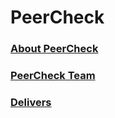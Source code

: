 # PeerCheck

### [About PeerCheck](https://github.com/PUJWebServices1730/PeerCheck/wiki)
### [PeerCheck Team](https://github.com/PUJWebServices1730/PeerCheck/wiki/PeerCheck-Team)
### [Delivers](https://github.com/PUJWebServices1730/PeerCheck/wiki/Delivers)
